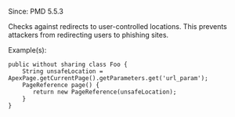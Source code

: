 Since: PMD 5.5.3

Checks against redirects to user-controlled locations. This prevents attackers from
redirecting users to phishing sites.

Example(s):
```
public without sharing class Foo {
    String unsafeLocation = ApexPage.getCurrentPage().getParameters.get('url_param');
    PageReference page() {
       return new PageReference(unsafeLocation);
    }
}
```
